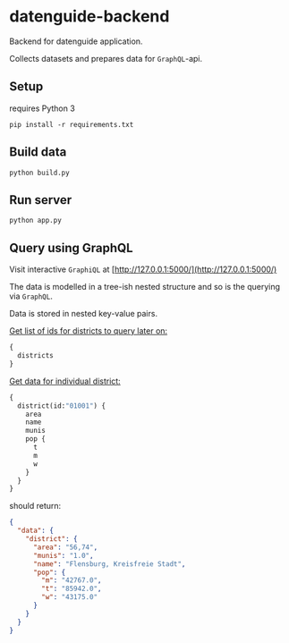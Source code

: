 # datenguide-backend

Backend for datenguide application.

Collects datasets and prepares data for `GraphQL`-api.

## Setup

requires Python 3

    pip install -r requirements.txt


## Build data

    python build.py


## Run server

    python app.py

## Query using GraphQL

Visit interactive `GraphiQL` at [http://127.0.0.1:5000/](http://127.0.0.1:5000/)

The data is modelled in a tree-ish nested structure and so is the querying via `GraphQL`.

Data is stored in nested key-value pairs.

[Get list of ids for districts to query later on:](http://127.0.0.1:5000/?query=%7B%0A%20%20districts%0A%7D%0A)

```graphql
{
  districts
}
```

[Get data for individual district:](http://127.0.0.1:5000/?query=%7B%0A%20%20district(id%3A%2201001%22)%20%7B%0A%20%20%20%20area%0A%20%20%20%20name%0A%20%20%20%20munis%0A%20%20%20%20pop%20%7B%0A%20%20%20%20%20%20t%0A%20%20%20%20%20%20m%0A%20%20%20%20%20%20w%0A%20%20%20%20%7D%0A%20%20%7D%0A%7D%0A)

```graphql
{
  district(id:"01001") {
    area
    name
    munis
    pop {
      t
      m
      w
    }
  }
}
```

should return:
```json
{
  "data": {
    "district": {
      "area": "56,74",
      "munis": "1.0",
      "name": "Flensburg, Kreisfreie Stadt",
      "pop": {
        "m": "42767.0",
        "t": "85942.0",
        "w": "43175.0"
      }
    }
  }
}
```
